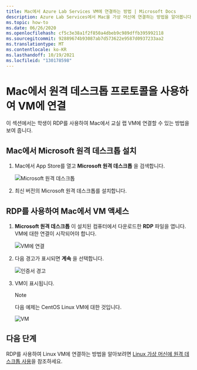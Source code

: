 ```yaml
---
title: Mac에서 Azure Lab Services VM에 연결하는 방법 | Microsoft Docs
description: Azure Lab Services에서 Mac을 가상 머신에 연결하는 방법을 알아봅니다.
ms.topic: how-to
ms.date: 06/26/2020
ms.openlocfilehash: cf5c3e38a1f2f850a4dbeb9c989dffb395992118
ms.sourcegitcommit: 92889674b93087ab7d573622e9587d0937233aa2
ms.translationtype: MT
ms.contentlocale: ko-KR
ms.lasthandoff: 10/19/2021
ms.locfileid: "130178598"
---
```

# <a name="connect-to-a-vm-using-remote-desktop-protocol-on-a-mac"></a>Mac에서 원격 데스크톱 프로토콜을 사용하여 VM에 연결
이 섹션에서는 학생이 RDP를 사용하여 Mac에서 교실 랩 VM에 연결할 수 있는 방법을 보여 줍니다.

## <a name="install-microsoft-remote-desktop-on-a-mac"></a>Mac에서 Microsoft 원격 데스크톱 설치
1. Mac에서 App Store를 열고 **Microsoft 원격 데스크톱** 을 검색합니다.

    ![Microsoft 원격 데스크톱](./media/how-to-use-classroom-lab/install-ms-remote-desktop.png)
1. 최신 버전의 Microsoft 원격 데스크톱를 설치합니다. 

## <a name="access-the-vm-from-your-mac-using-rdp"></a>RDP를 사용하여 Mac에서 VM 액세스
1. **Microsoft 원격 데스크톱** 이 설치된 컴퓨터에서 다운로드한 **RDP** 파일을 엽니다. VM에 대한 연결이 시작되어야 합니다. 

    ![VM에 연결](./media/how-to-use-classroom-lab/connect-linux-vm.png)
1. 다음 경고가 표시되면 **계속** 을 선택합니다. 

    ![인증서 경고](./media/how-to-use-classroom-lab/certificate-error.png)
1. VM이 표시됩니다. 

    > [!NOTE]
    > 다음 예제는 CentOS Linux VM에 대한 것입니다. 

    ![VM](./media/how-to-use-classroom-lab/vm-ui.png)


## <a name="next-steps"></a>다음 단계
RDP를 사용하여 Linux VM에 연결하는 방법을 알아보려면 [Linux 가상 머신에 원격 데스크톱 사용](how-to-use-remote-desktop-linux-student.md)을 참조하세요.


